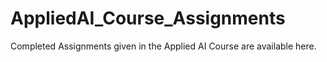 # AppliedAI_Course_Assignments
Completed Assignments given in the Applied AI Course are available here. 
